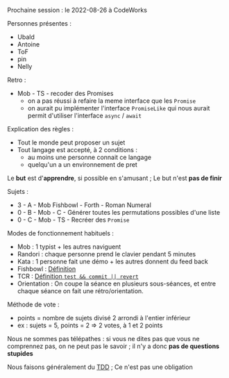 Prochaine session : le 2022-08-26 à CodeWorks

Personnes présentes :
- Ubald
- Antoine
- ToF
- pin
- Nelly

Retro :
- Mob - TS - recoder des Promises
  - on a pas réussi à refaire la meme interface que les `Promise`
  - on aurait pu implémenter l'interface `PromiseLike` qui nous aurait permit d'utiliser l'interface `async` / `await`

Explication des règles :
- Tout le monde peut proposer un sujet
- Tout langage est accepté, à 2 conditions :
  - au moins une personne connait ce langage
  - quelqu'un a un environnement de pret

Le **but** est d'**apprendre**, si possible en s'amusant ;
Le but n'est **pas de finir**

Sujets :
- 3 - A - Mob Fishbowl - Forth - Roman Numeral
- 0 - B - Mob - C - Générer toutes les permutations possibles d'une liste
- 0 - C - Mob - TS - Recréer des `Promise`

Modes de fonctionnement habituels :
- Mob : 1 typist + les autres naviguent
- Randori : chaque personne prend le clavier pendant 5 minutes
- Kata : 1 personne fait une démo + les autres donnent du feed back
- Fishbowl : [Définition](https://en.wikipedia.org/wiki/Fishbowl_(conversation))
- TCR : [Définition `test && commit || revert`](https://medium.com/@kentbeck_7670/test-commit-revert-870bbd756864)
- Orientation : On coupe la séance en plusieurs sous-séances,
  et entre chaque séance on fait une rétro/orientation.

Méthode de vote :
- points = nombre de sujets divisé 2 arrondi à l'entier inférieur
- ex : sujets = 5, points = 2 => 2 votes, à 1 et 2 points

Nous ne sommes pas télépathes :
si vous ne dites pas que vous ne comprennez pas, on ne peut pas le savoir ;
il n'y a donc **pas de questions stupides**

Nous faisons généralement du [TDD](https://fr.wikipedia.org/wiki/Test_driven_development) ;
Ce n'est pas une obligation
